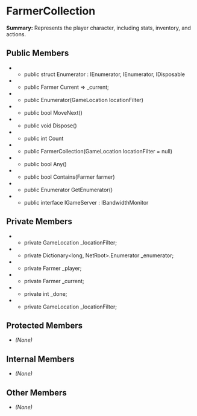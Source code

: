 # FarmerCollection

**Summary:** Represents the player character, including stats, inventory, and actions.

## Public Members
- - public struct Enumerator : IEnumerator<Farmer>, IEnumerator, IDisposable
- - public Farmer Current => _current;
- - public Enumerator(GameLocation locationFilter)
- - public bool MoveNext()
- - public void Dispose()
- - public int Count
- - public FarmerCollection(GameLocation locationFilter = null)
- - public bool Any()
- - public bool Contains(Farmer farmer)
- - public Enumerator GetEnumerator()
- - public interface IGameServer : IBandwidthMonitor

## Private Members
- - private GameLocation _locationFilter;
- - private Dictionary<long, NetRoot<Farmer>>.Enumerator _enumerator;
- - private Farmer _player;
- - private Farmer _current;
- - private int _done;
- - private GameLocation _locationFilter;

## Protected Members
- *(None)*

## Internal Members
- *(None)*

## Other Members
- *(None)*
